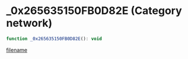 # _0x265635150FB0D82E (Category network)

```js
function _0x265635150FB0D82E(): void
```

[filename](_0x265635150FB0D82E_m.md ':include')